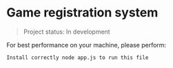<h1>Game registration system</h1>

> Project status: In development

For best performance on your machine, please perform:

```
Install correctly node app.js to run this file
```
